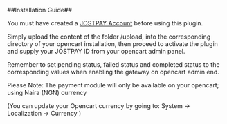 ##Installation Guide##

You must have created a [JOSTPAY Account](https://jostpay.com/) before using this plugin.


Simply upload the content of the folder /upload, into the corresponding directory of your opencart installation, then proceed to activate the plugin and supply your JOSTPAY ID from your opencart admin panel.

Remember to set pending status, failed status and completed status to the corresponding values when enabling the gateway on opencart admin end.

Please Note: The payment module will only be available on your opencart; using Naira (NGN) currency

(You can update your Opencart currency by going to: System -> Localization -> Currency )